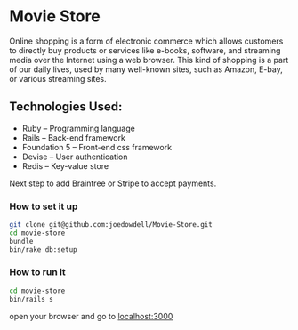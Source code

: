 # Movie Store

Online shopping is a form of electronic commerce which allows customers to directly buy products or services like e-books, software, and streaming media over the Internet using a web browser. This kind of shopping is a part of our daily lives, used by many well-known sites, such as Amazon, E-bay, or various streaming sites.

## Technologies Used:

  + Ruby – Programming language
  + Rails – Back-end framework
  + Foundation 5 – Front-end css framework
  + Devise – User authentication
  + Redis – Key-value store

Next step to add Braintree or Stripe to accept payments.


### How to set it up
```sh
git clone git@github.com:joedowdell/Movie-Store.git
cd movie-store
bundle
bin/rake db:setup
```

### How to run it
```sh
cd movie-store
bin/rails s
```

open your browser and go to [localhost:3000](http://localhost:3000)